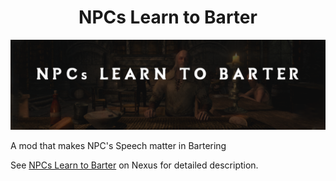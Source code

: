 <h1 align="center">
NPCs Learn to Barter

</h1>

![Splash](https://github.com/adya/NPCs-Learn-to-Barter/blob/main/images/splash.png)

A mod that makes NPC's Speech matter in Bartering

See [NPCs Learn to Barter](https://www.nexusmods.com/skyrimspecialedition/mods/120558) on Nexus for detailed description.
